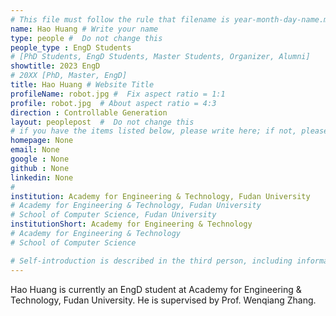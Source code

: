 ```yaml
---
# This file must follow the rule that filename is year-month-day-name.md .
name: Hao Huang # Write your name
type: people #  Do not change this
people_type : EngD Students
# [PhD Students, EngD Students, Master Students, Organizer, Alumni]
showtitle: 2023 EngD
# 20XX [PhD, Master, EngD]
title: Hao Huang # Website Title
profileName: robot.jpg #  Fix aspect ratio = 1:1
profile: robot.jpg  # About aspect ratio = 4:3
direction : Controllable Generation
layout: peoplepost  #  Do not change this
# if you have the items listed below, please write here; if not, please write None.
homepage: None
email: None
google : None
github : None
linkedin: None
# 
institution: Academy for Engineering & Technology, Fudan University
# Academy for Engineering & Technology, Fudan University
# School of Computer Science, Fudan University
institutionShort: Academy for Engineering & Technology
# Academy for Engineering & Technology
# School of Computer Science

# Self-introduction is described in the third person, including information such as educational experience(B/M/P), graduation career development 
---
```


Hao Huang is currently an EngD student at Academy for Engineering & Technology, Fudan University. He is supervised by Prof. Wenqiang Zhang.



 

